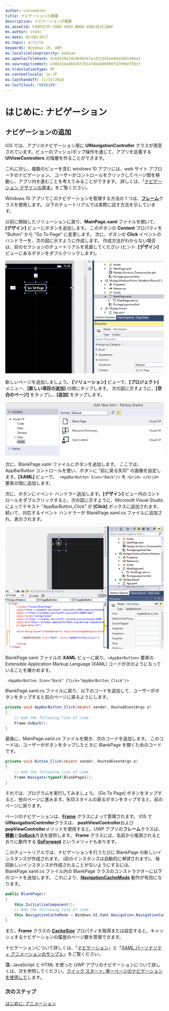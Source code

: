 ```yaml
---
author: stevewhims
title: ナビゲーションの概要
description: ナビゲーションの概要
ms.assetid: F4DF5C5F-C886-4483-BBDA-498C4E2C1BAF
ms.author: stwhi
ms.date: 02/08/2017
ms.topic: article
keywords: Windows 10, UWP
ms.localizationpriority: medium
ms.openlocfilehash: 9cb4550a7da3b9b547a1d723d5ae8da260149ba2
ms.sourcegitcommit: e38b334edb82bf2b1474ba686990f4299b8f59c7
ms.translationtype: MT
ms.contentlocale: ja-JP
ms.lasthandoff: 11/15/2018
ms.locfileid: "6856189"
---
```

# <a name="getting-started-navigation"></a>はじめに: ナビゲーション


## <a name="adding-navigation"></a>ナビゲーションの追加

iOS では、アプリのナビゲーション用に **UINavigationController** クラスが用意されています。ビューのプッシュ/ポップ操作を通じて、アプリを定義する **UIViewControllers** の階層を作ることができます。

これに対し、複数のビューを含む windows 10 アプリには、web サイト アプローチのナビゲーション。 ユーザーがコントロールをクリックしてページ間を移動し、アプリ内を進むことを考えてみることができます。 詳しくは、「[ナビゲーション デザインの基本](https://msdn.microsoft.com/library/windows/apps/dn958438)」をご覧ください。

Windows 10 アプリでこのナビゲーションを管理する方法の 1 つは、[**フレーム**](https://msdn.microsoft.com/library/windows/apps/br242682)クラスを使用します。 以下のチュートリアルでは実際に試す方法を示しています。

以前に開始したソリューションに戻り、**MainPage.xaml** ファイルを開いて、**[デザイン]** ビューにボタンを追加します。 このボタンの **Content** プロパティを "Button" から "Go To Page" に変更します。 次に、ボタンの **Click** イベントのハンドラーを、次の図に示すように作成します。 作成方法がわからない場合は、前のセクションのチュートリアルを見直してください (ヒント: **[デザイン]** ビューにあるボタンをダブルクリックします)。

![Visual Studio でのボタンとそのクリック イベントの追加](images/ios-to-uwp/vs-go-to-page.png)

新しいページを追加しましょう。 **[ソリューション]** ビューで、**[プロジェクト]** メニュー、**[新しい項目の追加]** の順にタップします。 次の図に示すように、**[空白のページ]** をタップし、**[追加]** をタップします。

![Visual Studio での新しいページの追加](images/ios-to-uwp/vs-add-new-page.png)

次に、BlankPage.xaml ファイルにボタンを追加します。 ここでは、AppBarButton コントロールを使い、ボタンに "前に戻る矢印" の画像を設定します。**[XAML]** ビューで、` <AppBarButton Icon="Back"/>` を `<Grid> </Grid>` 要素の間に追加します。

次に、ボタンにイベント ハンドラー追加します。**[デザイン]** ビュー内のコントロールをダブルクリックすると、次の図に示すように、Microsoft Visual Studio によってテキスト "AppBarButton\_Click" が **[Click]** ボックスに追加されます。続いて、対応するイベント ハンドラーが BlankPage.xaml.cs ファイルに追加され、表示されます。

![Visual Studio での戻るボタンとそのクリック イベントの追加](images/ios-to-uwp/vs-add-back-button.png)

BlankPage.xaml ファイルの **XAML** ビューに戻り、`<AppBarButton>` 要素の Extensible Application Markup Language (XAML) コードが次のようになっていることを確かめます。

` <AppBarButton Icon="Back" Click="AppBarButton_Click"/>`

BlankPage.xaml.cs ファイルに戻り、以下のコードを追加して、ユーザーがボタンをタップすると前のページに戻るようにします。

```csharp
private void AppBarButton_Click(object sender, RoutedEventArgs e)
{
    // Add the following line of code.    
    Frame.GoBack();
}
```

最後に、MainPage.xaml.cs ファイルを開き、次のコードを追加します。 このコードは、ユーザーがボタンをタップしたときに BlankPage を開くためのコードです。

```csharp
private void Button_Click(object sender, RoutedEventArgs e)
{
    // Add the following line of code.
    Frame.Navigate(typeof(BlankPage1));
}
```

それでは、プログラムを実行してみましょう。 [Go To Page] ボタンをタップすると、他のページに進みます。矢印スタイルの戻るボタンをタップすると、前のページに戻ります。

ページのナビゲーションは、[**Frame**](https://msdn.microsoft.com/library/windows/apps/br242682) クラスによって管理されます。 IOS で**UINavigationController**クラスは、 **pushViewController**および**popViewController**メソッドを使用すると、UWP アプリの**フレーム**クラスは、[**移動**](https://msdn.microsoft.com/library/windows/apps/br242694)と[**GoBack**](https://msdn.microsoft.com/library/windows/apps/dn996568)方法を提供します。 **Frame** クラスには、名前から推測されるとおりに動作する [**GoForward**](https://msdn.microsoft.com/library/windows/apps/br242693) というメソッドもあります。

このチュートリアルでは、ナビゲーションを行うたびに BlankPage の新しいインスタンスが作成されます。 (前のインスタンスは自動的に*解放*されます)。 毎回新しいインスタンスが作成されることがないようにするには、BlankPage.xaml.cs ファイル内の BlankPage クラスのコンストラクターに以下のコードを追加します。 これにより、[**NavigationCacheMode**](https://msdn.microsoft.com/library/windows/apps/br227506) 動作が有効になります。

```csharp
public BlankPage()
{
    this.InitializeComponent();
    // Add the following line of code.
    this.NavigationCacheMode = Windows.UI.Xaml.Navigation.NavigationCacheMode.Enabled;
}
```

また、**Frame** クラスの [**CacheSize**](https://msdn.microsoft.com/library/windows/apps/br242683) プロパティを取得または設定すると、キャッシュするナビゲーションの履歴のページ数を管理できます。

ナビゲーションについて詳しくは、「[ナビゲーション](https://msdn.microsoft.com/library/windows/apps/mt187344)」と「[XAML パーソナリティ アニメーションのサンプル](http://go.microsoft.com/fwlink/p/?LinkID=242401)」をご覧ください。

**注:** JavaScript と HTML を使った UWP アプリのナビゲーションについて詳しくは、次を参照してください。[クイック スタート: 単一ページのナビゲーションを使用して](https://msdn.microsoft.com/library/windows/apps/hh452768)します。
 
### <a name="next-step"></a>次のステップ

[はじめに: アニメーション](getting-started-animation.md)

